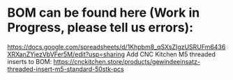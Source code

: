 # BOM can be found here (Work in Progress, please tell us errors):
https://docs.google.com/spreadsheets/d/1Khpbm8_qSXsZIgzUSRUFm6436XRXanZYiezVbVFer5M/edit?usp=sharing
Add CNC Kitchen M5 threaded inserts to BOM:
https://cnckitchen.store/products/gewindeeinsatz-threaded-insert-m5-standard-50stk-pcs
